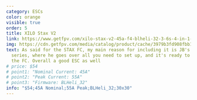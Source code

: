 ```yaml
---
category: ESCs
color: orange
visible: true
order: 5
title: XILO Stax V2
link: https://www.getfpv.com/xilo-stax-v2-45a-f4-blheli-32-3-6s-4-in-1-esc.html
img: https://cdn.getfpv.com/media/catalog/product/cache/3979b3fd908fbb12b31974edb6316b2e/x/i/xilo-stax-v2-f4-45a-blheli_32-3-6s-4-in-1-esc-back.jpg
text: As said for the STAX FC, my main reason for including it is JB's tutorial
  series, where he goes over all you need to set up, and it's ready to go with
  the FC. Overall a good ESC as well
# price: $54
# point1: "Nominal Current: 45A"
# point2: "Peak Current: 55A"
# point3: "Firmware: BLHeli_32"
info: "$54;45A Nominal;55A Peak;BLHeli_32;30x30"
---
```

